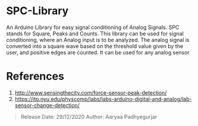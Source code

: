 # SPC-Library
An Arduino Library for easy signal conditioning of Analog Signals. SPC stands for Square, Peaks and Counts. This library can be used for signal conditioning, where an Analog input is to be analyzed. The analog signal is converted into a square wave based on the threshold value given by the user, and positive edges are counted. It can be used for any analog sensor

# References
1. http://www.sensingthecity.com/force-sensor-peak-detection/
2. https://itp.nyu.edu/physcomp/labs/labs-arduino-digital-and-analog/lab-sensor-change-detection/

>Release Date: 29/12/2020
>Author: Aaryaa Padhyegurjar
